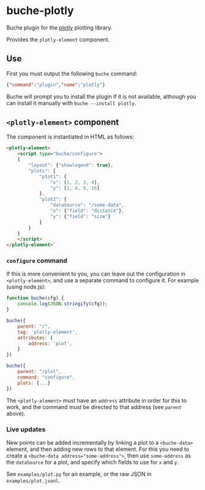
# buche-plotly

Buche plugin for the [plotly](https://plot.ly/javascript/) plotting library.

Provides the `plotly-element` component.


## Use

First you must output the following `buche` command:

```json
{"command":"plugin","name":"plotly"}
```

Buche will prompt you to install the plugin if it is not available, although you can install it manually with `buche --install plotly`.


## `<plotly-element>` component

The component is instantiated in HTML as follows:

```html
<plotly-element>
    <script type="buche/configure">
    {
        "layout": {"showlegend": true},
        "plots": {
            "plot1": {
                "x": [1, 2, 3, 4],
                "y": [1, 4, 9, 16]
            },
            "plot2": {
                "dataSource": "/some-data",
                "x": {"field": "distance"},
                "y": {"field": "size"}
            }
        }
    }
    </script>
</plotly-element>`
```


### `configure` command

If this is more convenient to you, you can leave out the configuration in `<plotly-element>`, and use a separate command to configure it. For example (using node.js):

```javascript
function buche(cfg) {
    console.log(JSON.stringify(cfg));
}

buche({
    parent: "/",
    tag: 'plotly-element',
    attributes: {
        address: 'plot',
    }
})

buche({
    parent: "/plot",
    command: "configure",
    plots: {...}
})
```

The `<plotly-element>` must have an `address` attribute in order for this to work, and the command must be directed to that address (see `parent` above).


### Live updates

New points can be added incrementally by linking a plot to a `<buche-data>` element, and then adding new rows to that element. For this you need to create a `<buche-data address="some-address">`, then use `some-address` as the `dataSource` for a plot, and specify which fields to use for `x` and `y`.

See `examples/plot.py` for an example, or the raw JSON in `examples/plot.jsonl`.

